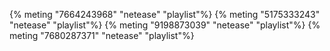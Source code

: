 {% meting "7664243968" "netease" "playlist"%}
{% meting "5175333243" "netease" "playlist"%}
{% meting "9198873039" "netease" "playlist"%}
{% meting "7680287371" "netease" "playlist"%}